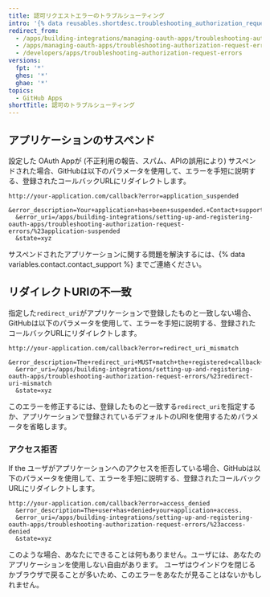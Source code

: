```yaml
---
title: 認可リクエストエラーのトラブルシューティング
intro: '{% data reusables.shortdesc.troubleshooting_authorization_request_errors_oauth_apps %}'
redirect_from:
  - /apps/building-integrations/managing-oauth-apps/troubleshooting-authorization-request-errors/
  - /apps/managing-oauth-apps/troubleshooting-authorization-request-errors
  - /developers/apps/troubleshooting-authorization-request-errors
versions:
  fpt: '*'
  ghes: '*'
  ghae: '*'
topics:
  - GitHub Apps
shortTitle: 認可のトラブルシューティング
---
```


## アプリケーションのサスペンド

設定した OAuth Appが (不正利用の報告、スパム、APIの誤用により) サスペンドされた場合、GitHubは以下のパラメータを使用して、エラーを手短に説明する、登録されたコールバックURLにリダイレクトします。

    http://your-application.com/callback?error=application_suspended
      &error_description=Your+application+has+been+suspended.+Contact+support@github.com.
      &error_uri=/apps/building-integrations/setting-up-and-registering-oauth-apps/troubleshooting-authorization-request-errors/%23application-suspended
      &state=xyz

サスペンドされたアプリケーションに関する問題を解決するには、{% data variables.contact.contact_support %} までご連絡ください。

## リダイレクトURIの不一致

指定した`redirect_uri`がアプリケーションで登録したものと一致しない場合、GitHubは以下のパラメータを使用して、エラーを手短に説明する、登録されたコールバックURLにリダイレクトします。

    http://your-application.com/callback?error=redirect_uri_mismatch
      &error_description=The+redirect_uri+MUST+match+the+registered+callback+URL+for+this+application.
      &error_uri=/apps/building-integrations/setting-up-and-registering-oauth-apps/troubleshooting-authorization-request-errors/%23redirect-uri-mismatch
      &state=xyz

このエラーを修正するには、登録したものと一致する`redirect_uri`を指定するか、アプリケーションで登録されているデフォルトのURIを使用するためパラメータを省略します。

### アクセス拒否

If the ユーザがアプリケーションへのアクセスを拒否している場合、GitHubは以下のパラメータを使用して、エラーを手短に説明する、登録されたコールバックURLにリダイレクトします。

    http://your-application.com/callback?error=access_denied
      &error_description=The+user+has+denied+your+application+access.
      &error_uri=/apps/building-integrations/setting-up-and-registering-oauth-apps/troubleshooting-authorization-request-errors/%23access-denied
      &state=xyz

このような場合、あなたにできることは何もありません。ユーザには、あなたのアプリケーションを使用しない自由があります。 ユーザはウインドウを閉じるかブラウザで戻ることが多いため、このエラーをあなたが見ることはないかもしれません。
